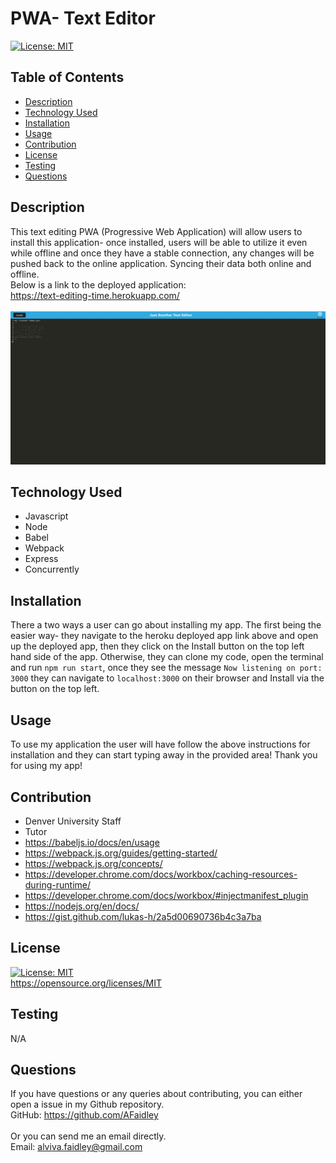 # PWA- Text Editor
[![License: MIT](https://img.shields.io/badge/License-MIT-yellow.svg)](https://opensource.org/licenses/MIT)
## Table of Contents
* [Description](#description)
* [Technology Used](#technology-used)
* [Installation](#installation)
* [Usage](#usage)
* [Contribution](#contribution)
* [License](#license)
* [Testing](#testing)
* [Questions](#questions)
## Description
This text editing PWA (Progressive Web Application) will allow users to install this application- once installed, users will be able to utilize it even while offline and once they have a stable connection, any changes will be pushed back to the online application. Syncing their data both online and offline.
<br>
Below is a link to the deployed application:
<br>
https://text-editing-time.herokuapp.com/
<br>
<br>
![Text Editor](./client/src/images/Screenshot%202022-10-31%20143749.jpg)

## Technology Used
- Javascript
- Node
- Babel
- Webpack
- Express
- Concurrently

## Installation
There a two ways a user can go about installing my app. The first being the easier way- they navigate to the heroku deployed app link above and open up the deployed app, then they click on the Install button on the top left hand side of the app. Otherwise, they can clone my code, open the terminal and run `npm run start`, once they see the message `Now listening on port: 3000` they can navigate to `localhost:3000` on their browser and Install via the button on the top left.

## Usage
To use my application the user will have follow the above instructions for installation and they can start typing away in the provided area!
Thank you for using my app!

## Contribution
- Denver University Staff
- Tutor
- https://babeljs.io/docs/en/usage
- https://webpack.js.org/guides/getting-started/
- https://webpack.js.org/concepts/
- https://developer.chrome.com/docs/workbox/caching-resources-during-runtime/
- https://developer.chrome.com/docs/workbox/#injectmanifest_plugin
- https://nodejs.org/en/docs/
- https://gist.github.com/lukas-h/2a5d00690736b4c3a7ba

## License
[![License: MIT](https://img.shields.io/badge/License-MIT-yellow.svg)](https://opensource.org/licenses/MIT)
<br>
https://opensource.org/licenses/MIT

## Testing
N/A

## Questions
If you have questions or any queries about contributing, you can either open a issue in my Github repository. <br>
GitHub: <https://github.com/AFaidley> <br>
<br>
Or you can send me an email directly. <br>
Email: <alviva.faidley@gmail.com>
